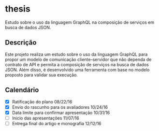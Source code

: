 # thesis

Estudo sobre o uso da linguagem GraphQL na composição de serviços em busca de dados JSON.

## Descrição

Este projeto realiza um estudo sobre o uso da linguagem GraphQL para propor um modelo de comunicação cliente-servidor que não dependa de contrato de API e permita a composição de serviços na busca de dados JSON. Além disso, é desenvolvido uma ferramenta com base no modelo proposto para validar sua execução.

## Calendário

- [x] Ratificação do plano 08/22/16
- [x] Envio do rascunho para os avaliadores 10/24/16
- [x] Data limite para confirmar apresentação 10/31/16
- [ ] Inicio das apresentações 11/07/16
- [ ] Entrega final do artigo e monografia 12/12/16
